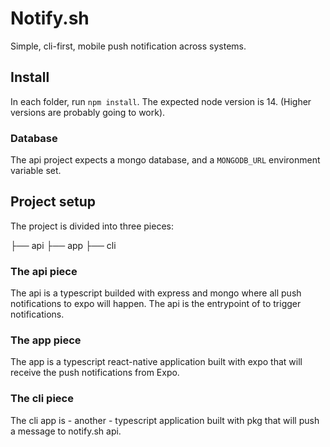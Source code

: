 # Notify.sh

Simple, cli-first, mobile push notification across systems.

## Install

In each folder, run `npm install`. The expected node version is 14. (Higher versions are probably going to work).

### Database

The api project expects a mongo database, and a `MONGODB_URL` environment variable set.

## Project setup

The project is divided into three pieces:

├── api
├── app
├── cli

### The api piece

The api is a typescript builded with express and mongo where all push notifications to expo will happen. The api is the entrypoint of to trigger notifications.

### The app piece

The app is a typescript react-native application built with expo that will receive the push notifications from Expo.

### The cli piece

The cli app is - another - typescript application built with pkg that will push a message to notify.sh api.

